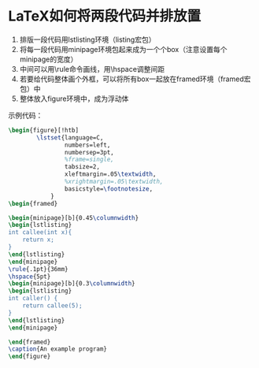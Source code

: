 # LaTeX如何将两段代码并排放置


1.  排版一段代码用lstlisting环境（listing宏包）
2.  将每一段代码用minipage环境包起来成为一个个box（注意设置每个minipage的宽度）
3.  中间可以用\rule命令画线，用\hspace调整间距
4.  若要给代码整体画个外框，可以将所有box一起放在framed环境（framed宏包）中
5.  整体放入figure环境中，成为浮动体

示例代码：

```latex
\begin{figure}[!htb]
        \lstset{language=C,
                numbers=left,
                numbersep=3pt,
                %frame=single,
                tabsize=2,
                xleftmargin=.05\textwidth,
                %xrightmargin=.05\textwidth,
                basicstyle=\footnotesize,
            }
\begin{framed}

\begin{minipage}[b]{0.45\columnwidth}
\begin{lstlisting}
int callee(int x){
    return x;
}
\end{lstlisting}
\end{minipage}
\rule{.1pt}{36mm}
\hspace{5pt}
\begin{minipage}[b]{0.3\columnwidth}
\begin{lstlisting}
int caller() {
    return callee(5);
}
\end{lstlisting}
\end{minipage}

\end{framed}
\caption{An example program}
\end{figure}
```

